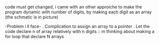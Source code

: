 code must get changed, 
i came with an other approiche to make the program dynamic with number of digits,
by making each digit as an array (the schmatic is in picture)

-Problem i ll face-
. Complication to assign an array to a pointer
. Let the code declare n of array relatively with n digits
    :: m thinking about making a for loop that declare N arrays